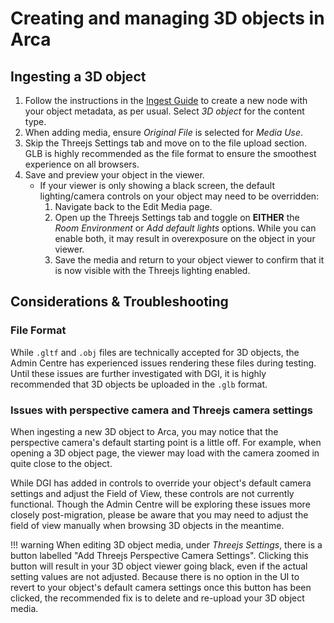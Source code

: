 # Creating and managing 3D objects in Arca

## Ingesting a 3D object
1. Follow the instructions in the [Ingest Guide](/arca-docs/how-to/managing-content/ingest-guide/) to create a new node with your object metadata, as per usual. Select *3D object* for the content type.
2. When adding media, ensure *Original File* is selected for *Media Use*. 
3. Skip the Threejs Settings tab and move on to the file upload section. GLB is highly recommended as the file format to ensure the smoothest experience on all browsers.
4. Save and preview your object in the viewer. 
    - If your viewer is only showing a black screen, the default lighting/camera controls on your object may need to be overridden:
        1. Navigate back to the Edit Media page.
        2. Open up the Threejs Settings tab and toggle on **EITHER** the *Room Environment* or *Add default lights* options. While you can enable both, it may result in overexposure on the object in your viewer.
        3. Save the media and return to your object viewer to confirm that it is now visible with the Threejs lighting enabled.

## Considerations & Troubleshooting

### File Format
While `.gltf` and `.obj` files are technically accepted for 3D objects, the Admin Centre has experienced issues rendering these files during testing. Until these issues are further investigated with DGI, it is highly recommended that 3D objects be uploaded in the `.glb` format.

### Issues with perspective camera and Threejs camera settings
When ingesting a new 3D object to Arca, you may notice that the perspective camera's default starting point is a little off. For example, when opening a 3D object page, the viewer may load with the camera zoomed in quite close to the object. 

While DGI has added in controls to override your object's default camera settings and adjust the Field of View, these controls are not currently functional. Though the Admin Centre will be exploring these issues more closely post-migration, please be aware that you may need to adjust the field of view manually when browsing 3D objects in the meantime.

!!! warning
    When editing 3D object media, under *Threejs Settings*, there is a button labelled "Add Threejs Perspective Camera Settings". Clicking this button will result in your 3D object viewer going black, even if the actual setting values are not adjusted. Because there is no option in the UI to revert to your object's default camera settings once this button has been clicked, the recommended fix is to delete and re-upload your 3D object media.